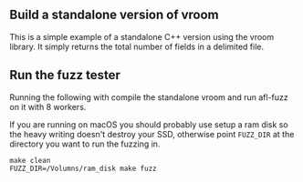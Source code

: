## Build a standalone version of vroom

This is a simple example of a standalone C++ version using the vroom library.
It simply returns the total number of fields in a delimited file.

## Run the fuzz tester

Running the following with compile the standalone vroom and run afl-fuzz on it with 8 workers.

If you are running on macOS you should probably use setup a ram disk so the heavy
writing doesn't destroy your SSD, otherwise point `FUZZ_DIR` at the directory
you want to run the fuzzing in.

```shell
make clean
FUZZ_DIR=/Volumns/ram_disk make fuzz
```
